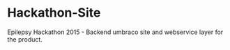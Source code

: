 # Hackathon-Site
Epilepsy Hackathon 2015 - Backend umbraco site and webservice layer for the product.
